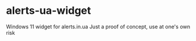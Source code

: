 # alerts-ua-widget
Windows 11 widget for alerts.in.ua Just a proof of concept, use at one's own risk
